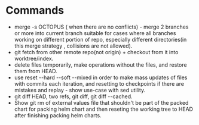 # Commands

 - merge -s OCTOPUS ( when there are no conflicts) - merge 2 branches or more into current branch suitable for cases where all branches working on different portion of repo, especially different directories(in this merge strategy , collisions are not allowed).
 - git fetch from other remote repo(not origin) + checkout from it into worktree/index.
 - delete files temporarily, make operations without the files, and restore them from HEAD.
 - use reset --hard --soft --mixed in order to make mass updates of files with commits each iteration,  and resetting to checkpoints if there are mistakes and replay - show use-case with sed utility.
 - git diff HEAD, two refs, git diff, git diff --cached.
 - Show git rm of external values file that shouldn't be part of the packed chart for packing helm chart and then reseting the working tree to HEAD after finishing packing helm charts.
  
